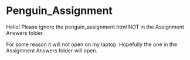 # Penguin_Assignment

Hello! Please ignore the penguin_assignment.html NOT in the Assignment Answers folder. 

For some reason it will not open on my laptop. Hopefully the one in the Assignment Answers folder will open. 
